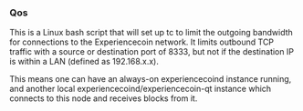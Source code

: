 ### Qos ###

This is a Linux bash script that will set up tc to limit the outgoing bandwidth for connections to the Experiencecoin network. It limits outbound TCP traffic with a source or destination port of 8333, but not if the destination IP is within a LAN (defined as 192.168.x.x).

This means one can have an always-on experiencecoind instance running, and another local experiencecoind/experiencecoin-qt instance which connects to this node and receives blocks from it.
